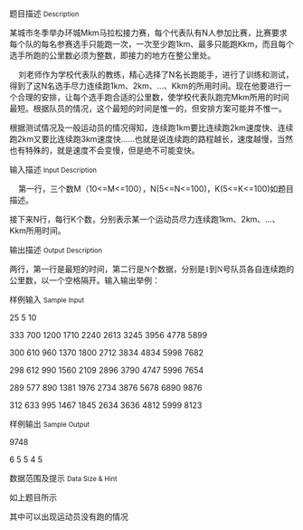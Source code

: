 <div class="panel panel-default">
<div class="area-title">
<span>
题目描述
<small>Description</small>
</span></div>
<div class="panel-body">

<p><span style=""></span></p><p><span style="">某城市冬季举办环城Mkm马拉松接力赛，每个代表队有N人参加比赛，比赛要求每个队的每名参赛选手只能跑一次，一次至少跑1km、最多只能跑Kkm，而且每个选手所跑的公里数必须为整数，即接力的地方在整公里处。</span></p><p><span style="">    </span><span style="">刘老师作为学校代表队的教练，精心选择了N名长跑能手，进行了训练和测试，得到了这N名选手尽力连续跑1km、2km、…、Kkm的所用时间。现在他要进行一个合理的安排，让每个选手跑合适的公里数，使学校代表队跑完Mkm所用的时间最短。根据队员的情况，这个最短的时间是惟一的，但安排方案可能并不惟一。</span></p><p style=""><span style="">根据测试情况及一般运动员的情况得知，连续跑1km要比连续跑2km速度快、连续跑2km又要比连续跑3km速度快……也就是说连续跑的路程越长，速度越慢，当然也有特殊的，就是速度不会变慢，但是绝不可能变快。</span></p>

</div>
</div>

<div class="panel panel-default">
<div class="area-title">
<span>
输入描述
<small>Input Description</small>
</span></div>
<div class="panel-body">
<p><span style=""></span></p><p><span style="">    </span><span style="">第一行，三个数M（10&lt;=M&lt;=100），N(5&lt;=N&lt;=100)，K(5&lt;=K&lt;=100)如题目描述。</span></p><p style=""><span style="">接下来N行，每行K个数，分别表示某一个运动员尽力连续跑1km、2km、…、Kkm所用时间。</span></p>

</div>
</div>
<div  class="panel panel-default">
<div class="area-title">
<span>
输出描述
<small>Output Description</small>
</span></div>
<div class="panel-body">

<p class="MsoNormal"><span style="mso-bidi-font-size:10.5pt;font-family:宋体"><span style="font-size:14px;font-family:宋体">两行，第一行是最短的时间，第二行是N个数据，分别是1到N号队员各自连续跑的公里数，以一个空格隔开。输入输出举例：</span><span lang="EN-US"><o:p></o:p></span></span></p>

</div>
</div>


<div class="panel panel-default">
<div class="area-title">
<span>
样例输入
<small>Sample Input</small>
</span></div>
<div class="panel-body">
<p><span style="">25 5 10</span><br></p><p><span style=""><span style="">333 700 1200 1710
2240 2613 3245 3956 4778 5899</span><br></span></p><p><span style=""><span style=""><span style="">300 610 960 1370 1800
2712 3834 4834 5998 7682</span><br></span></span></p><p><span style=""><span style=""><span style=""><span style="">298 612 990 1560 2109
2896 3790 4747 5996 7654</span><br></span></span></span></p><p><span style=""><span style=""><span style=""><span style=""><span style="">289 577 890 1381 1976
2734 3876 5678 6890 9876</span><br></span></span></span></span></p><p><span style=""><span style=""><span style=""><span style=""><span style=""><span style="">312 633 995 1467 1845
2634 3636 4812 5999 8123</span><br></span></span></span></span></span></p>

</div>
</div>

<div class="panel panel-default">
<div class="area-title">
<span>
样例输出
<small>Sample Output</small>
</span></div>
<div class="panel-body">
<p><span style="">9748</span><br></p><p><span style=""><span style="">6 5 5 4 5</span><br></span></p>

</div>
</div>

<div class="panel panel-default">
<div class="area-title">
<span>
数据范围及提示
<small>Data Size & Hint</small>
</span></div>
<div class="panel-body">
<p>如上题目所示</p><p>其中可以出现运动员没有跑的情况</p>
</div>
</div>